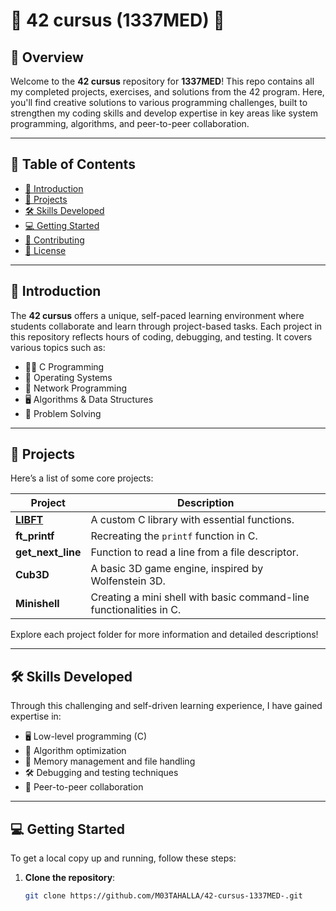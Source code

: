 # 🌟 42 cursus (1337MED) 🌟



## 🚀 Overview

Welcome to the **42 cursus** repository for **1337MED**! This repo contains all my completed projects, exercises, and solutions from the 42 program. Here, you'll find creative solutions to various programming challenges, built to strengthen my coding skills and develop expertise in key areas like system programming, algorithms, and peer-to-peer collaboration.

---

## 📜 Table of Contents

- [📖 Introduction](#-introduction)
- [💼 Projects](#-projects)
- [🛠 Skills Developed](#-skills-developed)
- [💻 Getting Started](#-getting-started)
- [🤝 Contributing](#-contributing)
- [📄 License](#-license)

---

## 📖 Introduction

The **42 cursus** offers a unique, self-paced learning environment where students collaborate and learn through project-based tasks. Each project in this repository reflects hours of coding, debugging, and testing. It covers various topics such as:
- 🧑‍💻 C Programming
- 🔧 Operating Systems
- 🔗 Network Programming
- 🖥️ Algorithms & Data Structures
- 🧠 Problem Solving

---

## 💼 Projects

Here’s a list of some core projects:

| Project       | Description                                                                 |
| ------------- | --------------------------------------------------------------------------- |
| [**LIBFT**](https://github.com/M03TAHALLA/42-cursus-1337MED-/tree/main/LIBFT)     | A custom C library with essential functions.                                |
| **ft_printf** | Recreating the `printf` function in C.                                      |
| **get_next_line** | Function to read a line from a file descriptor.                         |
| **Cub3D**     | A basic 3D game engine, inspired by Wolfenstein 3D.                        |
| **Minishell** | Creating a mini shell with basic command-line functionalities in C.         |

Explore each project folder for more information and detailed descriptions!

---

## 🛠 Skills Developed

Through this challenging and self-driven learning experience, I have gained expertise in:
- 🖥️ Low-level programming (C)
- 🔄 Algorithm optimization
- 📂 Memory management and file handling
- 🛠 Debugging and testing techniques
- 🤝 Peer-to-peer collaboration

---

## 💻 Getting Started

To get a local copy up and running, follow these steps:

1. **Clone the repository**:  
   ```bash
   git clone https://github.com/M03TAHALLA/42-cursus-1337MED-.git
